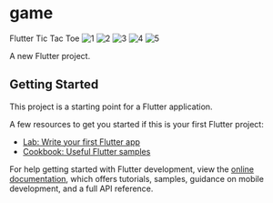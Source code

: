 # game
Flutter Tic Tac Toe
![1](https://github.com/sahabaspk/flutter-game/blob/73d56d79847d703803b6815b53f900d7ddd536f8/image1.png)
![2](https://github.com/sahabaspk/flutter-game/blob/aba253e8e39d08460d541eab7ac1f4e30efb6148/image2.png)
![3](https://github.com/sahabaspk/flutter-game/blob/8cd351ac8851ebcbbf3c495289f2a4f9066df8d0/image3.png)
![4](https://github.com/sahabaspk/flutter-game/blob/1b847ece004bd881d8a5ccaef3c6bdc07d948062/image4.png)
![5](https://github.com/sahabaspk/flutter-game/blob/b97d04a5f57d7d41da380f213db075f64fb74d71/image5.png)



A new Flutter project.
## Getting Started
This project is a starting point for a Flutter application.

A few resources to get you started if this is your first Flutter project:

- [Lab: Write your first Flutter app](https://docs.flutter.dev/get-started/codelab)
- [Cookbook: Useful Flutter samples](https://docs.flutter.dev/cookbook)

For help getting started with Flutter development, view the
[online documentation](https://docs.flutter.dev/), which offers tutorials,
samples, guidance on mobile development, and a full API reference.
